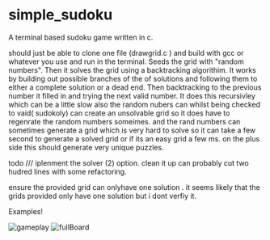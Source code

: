 
# simple_sudoku
A terminal based sudoku game written in c.


should just be able to clone one file (drawgrid.c ) and build with gcc or whatever you use and run in the terminal.
Seeds the grid with "random numbers".
Then it solves the grid using a backtracking algorithim. 
It works by building out possible branches of the of solutions and following them to either a complete solution or a dead end. Then backtracking to the previous number it filled in and trying the next valid number. It does this recursivley which can be a little slow also the random nubers can whilst being checked to vaid( sudokoly) can create an unsolvable grid so it does have to regenrate the random numbers someimes. and the rand numbers can sometimes generate a grid which is very hard to solve so it can take a few second to generate a solved grid or if its an easy grid a few ms. on the plus side this should generate very unique puzzles.

todo ///
iplenment the solver (2) option.
clean it up can probably cut two hudred lines with some refactoring.

ensure the provided grid can onlyhave one solution . it seems likely that the grids provided only have one solution but i dont verfiy it.

Examples!

![gameplay](https://user-images.githubusercontent.com/46634097/113170730-bc513b80-923e-11eb-8534-a96c162aabf0.png)
![fullBoard](https://user-images.githubusercontent.com/46634097/113170740-beb39580-923e-11eb-9519-285a10374754.png)
